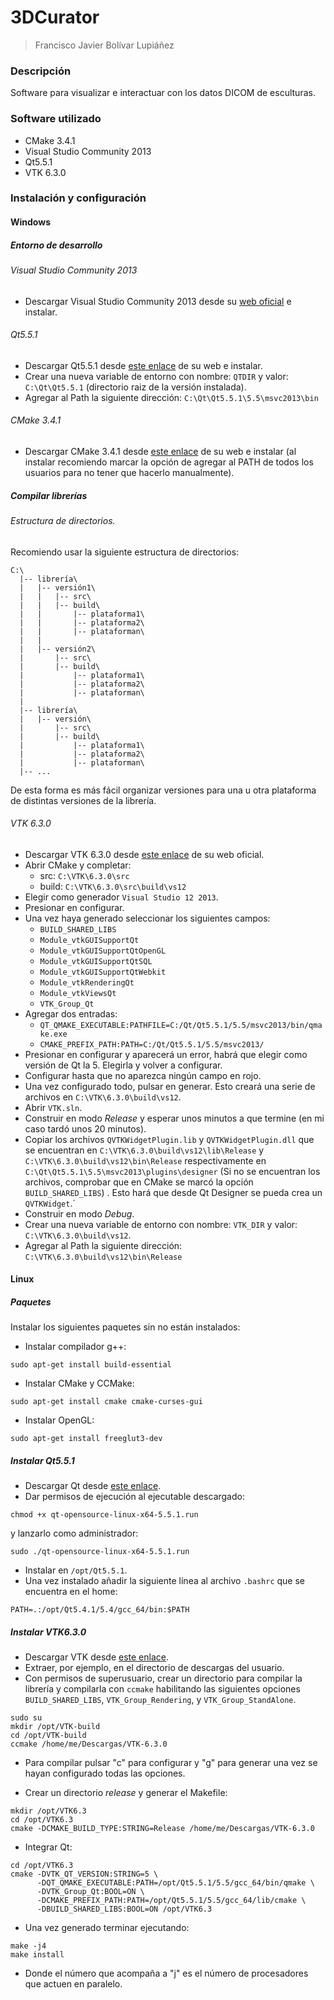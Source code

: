 # 3DCurator

> Francisco Javier Bolívar Lupiáñez

### Descripción

Software para visualizar e interactuar con los datos DICOM de esculturas.

### Software utilizado

* CMake 3.4.1
* Visual Studio Community 2013
* Qt5.5.1
* VTK 6.3.0

### Instalación y configuración

#### Windows

##### Entorno de desarrollo

###### Visual Studio Community 2013

* Descargar Visual Studio Community 2013 desde su [web oficial](https://www.visualstudio.com/es-es/downloads/download-visual-studio-vs.aspx) e instalar.

###### Qt5.5.1

* Descargar Qt5.5.1 desde [este enlace](http://download.qt.io/official_releases/qt/5.5/5.5.1/qt-opensource-windows-x86-msvc2013-5.5.1.exe) de su web e instalar.
* Crear una nueva variable de entorno con nombre: `QTDIR` y valor: `C:\Qt\Qt5.5.1` (directorio raiz de la versión instalada).
* Agregar al Path la siguiente dirección: `C:\Qt\Qt5.5.1\5.5\msvc2013\bin`

###### CMake 3.4.1

* Descargar CMake 3.4.1 desde [este enlace](https://cmake.org/files/v3.4/cmake-3.4.1-win32-x86.exe) de su web e instalar (al instalar recomiendo marcar la opción de agregar al PATH de todos los usuarios para no tener que hacerlo manualmente).

##### Compilar librerías

###### Estructura de directorios. 

Recomiendo usar la siguiente estructura de directorios:

```
C:\
  |-- librería\
  |   |-- versión1\
  |   |   |-- src\
  |   |   |-- build\
  |   |       |-- plataforma1\
  |   |       |-- plataforma2\
  |   |       |-- plataforman\
  |   |
  |   |-- versión2\
  |       |-- src\
  |       |-- build\
  |           |-- plataforma1\
  |           |-- plataforma2\
  |           |-- plataforman\
  |
  |-- librería\
  |   |-- versión\
  |       |-- src\
  |       |-- build\
  |           |-- plataforma1\
  |           |-- plataforma2\
  |           |-- plataforman\
  |-- ...
```

De esta forma es más fácil organizar versiones para una u otra plataforma de distintas versiones de la librería.

###### VTK 6.3.0

* Descargar VTK 6.3.0 desde [este enlace](http://www.vtk.org/files/release/6.3/VTK-6.3.0.zip) de su web oficial.
* Abrir CMake y completar:
  + src: `C:\VTK\6.3.0\src`
  + build: `C:\VTK\6.3.0\src\build\vs12`
* Elegir como generador `Visual Studio 12 2013`.
* Presionar en configurar.
* Una vez haya generado seleccionar los siguientes campos:
  + `BUILD_SHARED_LIBS`
  + `Module_vtkGUISupportQt`
  + `Module_vtkGUISupportQtOpenGL`
  + `Module_vtkGUISupportQtSQL`
  + `Module_vtkGUISupportQtWebkit`
  + `Module_vtkRenderingQt`
  + `Module_vtkViewsQt`
  + `VTK_Group_Qt`
* Agregar dos entradas:
  + `QT_QMAKE_EXECUTABLE:PATHFILE=C:/Qt/Qt5.5.1/5.5/msvc2013/bin/qmake.exe`
  + `CMAKE_PREFIX_PATH:PATH=C:/Qt/Qt5.5.1/5.5/msvc2013/`
* Presionar en configurar y aparecerá un error, habrá que elegir como versión de Qt la 5. Elegirla y volver a configurar.
* Configurar hasta que no aparezca ningún campo en rojo.
* Una vez configurado todo, pulsar en generar. Esto creará una serie de archivos en `C:\VTK\6.3.0\build\vs12`.
* Abrir `VTK.sln`.
* Construir en modo *Release* y esperar unos minutos a que termine (en mi caso tardó unos 20 minutos).
* Copiar los archivos `QVTKWidgetPlugin.lib` y `QVTKWidgetPlugin.dll` que se encuentran en `C:\VTK\6.3.0\build\vs12\lib\Release` y  `C:\VTK\6.3.0\build\vs12\bin\Release` respectivamente en `C:\Qt\Qt5.5.1\5.5\msvc2013\plugins\designer` (Si no se encuentran los archivos, comprobar que en CMake se marcó la opción `BUILD_SHARED_LIBS`) . Esto hará que desde Qt Designer se pueda crea un `QVTKWidget`.´
* Construir en modo *Debug*.
* Crear una nueva variable de entorno con nombre: `VTK_DIR` y valor: `C:\VTK\6.3.0\build\vs12`.
* Agregar al Path la siguiente dirección: `C:\VTK\6.3.0\build\vs12\bin\Release`

#### Linux

##### Paquetes

Instalar los siguientes paquetes sin no están instalados:

* Instalar compilador g++:
```
sudo apt-get install build-essential
```
* Instalar CMake y CCMake:
```
sudo apt-get install cmake cmake-curses-gui
```
* Instalar OpenGL:
```
sudo apt-get install freeglut3-dev
```

##### Instalar Qt5.5.1

* Descargar Qt desde [este enlace](http://download.qt.io/official_releases/qt/5.5/5.5.1/qt-opensource-linux-x64-5.5.1.run).
* Dar permisos de ejecución al ejecutable descargado:
```
chmod +x qt-opensource-linux-x64-5.5.1.run
```
y lanzarlo como administrador:
```
sudo ./qt-opensource-linux-x64-5.5.1.run
```
* Instalar en `/opt/Qt5.5.1`.
* Una vez instalado añadir la siguiente línea al archivo `.bashrc` que se encuentra en el home:
```
PATH=.:/opt/Qt5.4.1/5.4/gcc_64/bin:$PATH
```

##### Instalar VTK6.3.0

* Descargar VTK desde [este enlace](http://www.vtk.org/files/release/6.3/VTK-6.3.0.tar.gz).
* Extraer, por ejemplo, en el directorio de descargas del usuario.
* Con permisos de superusuario, crear un directorio para compilar la librería y compilarla con `ccmake` habilitando las siguientes opciones `BUILD_SHARED_LIBS`, `VTK_Group_Rendering`, y `VTK_Group_StandAlone`.
```
sudo su
mkdir /opt/VTK-build
cd /opt/VTK-build
ccmake /home/me/Descargas/VTK-6.3.0
```
  + Para compilar pulsar "c" para configurar y "g" para generar una vez se hayan configurado todas las opciones.
* Crear un directorio *release* y generar el Makefile:
```
mkdir /opt/VTK6.3
cd /opt/VTK6.3
cmake -DCMAKE_BUILD_TYPE:STRING=Release /home/me/Descargas/VTK-6.3.0
```
* Integrar Qt:
```
cd /opt/VTK6.3
cmake -DVTK_QT_VERSION:STRING=5 \
      -DQT_QMAKE_EXECUTABLE:PATH=/opt/Qt5.5.1/5.5/gcc_64/bin/qmake \
      -DVTK_Group_Qt:BOOL=ON \
      -DCMAKE_PREFIX_PATH:PATH=/opt/Qt5.5.1/5.5/gcc_64/lib/cmake \
      -DBUILD_SHARED_LIBS:BOOL=ON /opt/VTK6.3
```
* Una vez generado terminar ejecutando:
```
make -j4
make install
```
  + Donde el número que acompaña a "j" es el número de procesadores que actuen en paralelo.
